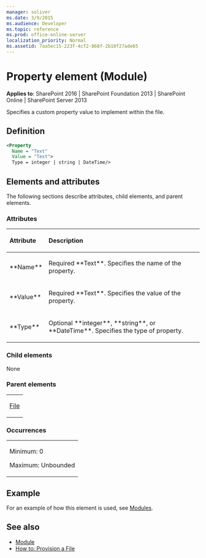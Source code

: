 ```yaml
---
manager: soliver
ms.date: 3/9/2015
ms.audience: Developer
ms.topic: reference
ms.prod: office-online-server
localization_priority: Normal
ms.assetid: 7aa5ec15-223f-4cf2-868f-2b10f27ade65
---
```


# Property element (Module)

**Applies to**: SharePoint 2016 | SharePoint Foundation 2013 | SharePoint Online | SharePoint Server 2013

Specifies a custom property value to implement within the file.

## Definition

```XML
<Property
  Name = "Text"
  Value = "Text">
  Type = integer | string | DateTime/>
```

## Elements and attributes

The following sections describe attributes, child elements, and parent elements.

### Attributes

<table>
<colgroup>
<col width="20%" />
<col width="80%" />
</colgroup>
<thead>
<tr class="header">
<th align="left"><p>Attribute</p></th>
<th align="left"><p>Description</p></th>
</tr>
</thead>
<tbody>
<tr class="odd">
<td align="left"><p>**Name**</p></td>
<td align="left"><p>Required **Text**. Specifies the name of the property.</p></td>
</tr>
<tr class="even">
<td align="left"><p>**Value**</p></td>
<td align="left"><p>Required **Text**. Specifies the value of the property.</p></td>
</tr>
<tr class="odd">
<td align="left"><p>**Type**</p></td>
<td align="left"><p>Optional **integer**, **string**, or **DateTime**. Specifies the type of property.</p></td>
</tr>
</tbody>
</table>

### Child elements

None

### Parent elements

<table>
<colgroup>
<col width="100%" />
</colgroup>
<tbody>
<tr class="odd">
<td align="left"><p><a href="file-element-module.md">File</a></p></td>
</tr>
</tbody>
</table>

### Occurrences

<table>
<colgroup>
<col width="100%" />
</colgroup>
<tbody>
<tr class="odd">
<td align="left"><p>Minimum: 0</p>
<p>Maximum: Unbounded</p></td>
</tr>
</tbody>
</table>

## Example 

For an example of how this element is used, see [Modules](modules.md).


## See also

- [Module](https://msdn.microsoft.com/library/e5eeed6e-d785-496d-82b5-08d153588045(Office.15).aspx)
- [How to: Provision a File](https://msdn.microsoft.com/library/438d5a75-7f39-4fa9-a365-d86e8ba967b6(Office.15).aspx)






